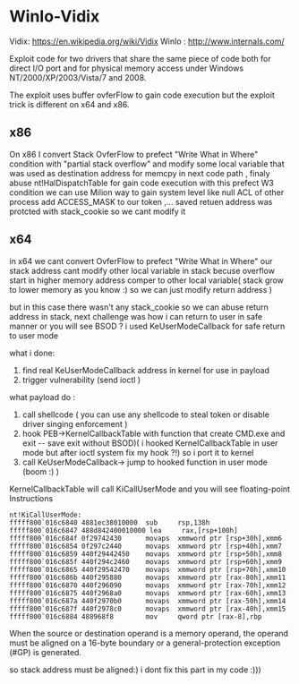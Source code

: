 # WinIo-Vidix

Vidix: https://en.wikipedia.org/wiki/Vidix
WinIo : http://www.internals.com/

Exploit code for two drivers that share the same piece of code both for direct I/O port and for physical memory access under Windows NT/2000/XP/2003/Vista/7 and 2008.

The exploit uses buffer ovferFlow to gain code execution but the exploit trick is different on x64 and x86.

x86
----
On x86 I convert Stack  OvferFlow to  prefect "Write What in Where" condition with "partial stack overflow" and  modify some local variable that was used as destination address for  memcpy  in next code path ,  finaly   abuse   nt!HalDispatchTable for gain code execution with this  prefect W3 condition we can  use Milion way to gain system level like null ACL of other process add ACCESS_MASK to our token ,... 
saved retuen address was protcted with stack_cookie so we cant modify it

x64
---
in x64 we cant convert  OvferFlow to  prefect "Write What in Where"   our stack address cant modify other local variable in stack becuse  overflow start in higher memory address comper to other local variable( stack grow  to lower memory as you know :) so we can  just modify return address )

but  in this  case  there wasn't any stack_cookie  so we can abuse return address in stack, next challenge  was how i can return to user in safe  manner or you will see BSOD ? i used KeUserModeCallback for safe return to user mode  

what i done:
1) find real KeUserModeCallback address in kernel for use in  payload
2) trigger vulnerability (send  ioctl )


what payload  do :

1.  call shellcode ( you can use any shellcode to  steal token or disable driver singing enforcement )
2.  hook PEB->KernelCallbackTable with function that create CMD.exe and  exit -- save exit without BSOD)( i hooked  KernelCallbackTable in user mode  but after ioctl system fix  my hook ?!) so i port it to kernel 
3.  call KeUserModeCallback-> jump to hooked function in user mode  (boom :) )




KernelCallbackTable will call  KiCallUserMode and you will see floating-point Instructions

```
nt!KiCallUserMode:
fffff800`016c6840 4881ec38010000  sub     rsp,138h
fffff800`016c6847 488d842400010000 lea     rax,[rsp+100h]
fffff800`016c684f 0f29742430      movaps  xmmword ptr [rsp+30h],xmm6
fffff800`016c6854 0f297c2440      movaps  xmmword ptr [rsp+40h],xmm7
fffff800`016c6859 440f29442450    movaps  xmmword ptr [rsp+50h],xmm8
fffff800`016c685f 440f294c2460    movaps  xmmword ptr [rsp+60h],xmm9
fffff800`016c6865 440f29542470    movaps  xmmword ptr [rsp+70h],xmm10
fffff800`016c686b 440f295880      movaps  xmmword ptr [rax-80h],xmm11
fffff800`016c6870 440f296090      movaps  xmmword ptr [rax-70h],xmm12
fffff800`016c6875 440f2968a0      movaps  xmmword ptr [rax-60h],xmm13
fffff800`016c687a 440f2970b0      movaps  xmmword ptr [rax-50h],xmm14
fffff800`016c687f 440f2978c0      movaps  xmmword ptr [rax-40h],xmm15
fffff800`016c6884 488968f8        mov     qword ptr [rax-8],rbp
```

>
When the source or destination operand is a memory operand, the operand must be aligned on a 16-byte boundary or a general-protection exception (#GP) is generated.
>


so stack address must be  aligned:) i dont  fix this part in my code :))) 

